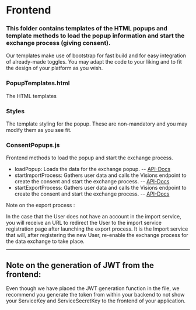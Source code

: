 # Frontend
### This folder contains templates of the HTML popups and template methods to load the popup information and start the exchange process (giving consent).

Our templates make use of bootstrap for fast build and for easy integration of already-made toggles. You may adapt the code to your liking and to fit the design of your platform as you wish.

### PopupTemplates.html

The HTML templates

### Styles

The template styling for the popup. These are non-mandatory and you may modify them as you see fit.

### ConsentPopups.js

Frontend methods to load the popup and start the exchange process.
- loadPopup: Loads the data for the exchange popup. -- [API-Docs](https://visionstrust.com/api-docs/#/Popups/post_popups_import)
- startImportProcess: Gathers user data and calls the Visions endpoint to create the consent and start the exchange process. -- [API-Docs](https://visionstrust.com/api-docs/#/Consents/post_consents_exchange_import)
- startExportProcess: Gathers user data and calls the Visions endpoint to create the consent and start the exchange process. -- [API-Docs](https://visionstrust.com/api-docs/#/Consents/post_consents_exchange_export)

Note on the export process :

In the case that the User does not have an account in the import service, you will receive an URL to redirect the User to the import service registration page after launching the export process. It is the Import service that will, after registering the new User, re-enable the exchange process for the data exchange to take place.

***
## Note on the generation of JWT from the frontend: 

Even though we have placed the JWT generation function in the file, we recommend you generate the token from within your backend to not show your ServiceKey and ServiceSecretKey to the frontend of your application.